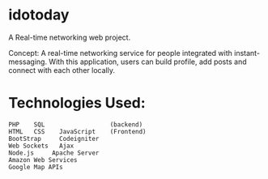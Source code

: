 # idotoday

A Real-time networking web project.

Concept: A real-time networking service for people integrated with instant-messaging. With this application, users can build profile, add posts and connect with each other locally.

# Technologies Used:
    
    PHP    SQL                  (backend)
    HTML   CSS    JavaScript    (Frontend)
    BootStrap     Codeigniter
    Web Sockets   Ajax
    Node.js     Apache Server
    Amazon Web Services
    Google Map APIs
    
